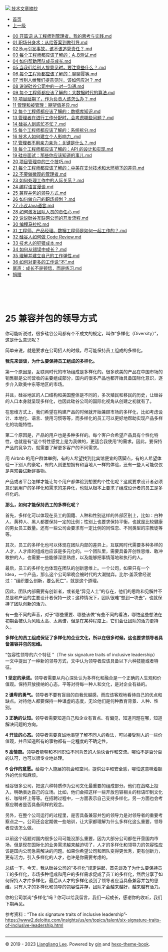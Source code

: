<!DOCTYPE html>

<html xmlns="http://www.w3.org/1999/xhtml">
<head>
<head>
<meta content="text/html; charset=utf-8" http-equiv="Content-Type"/>
<meta content="width=device-width, initial-scale=1, maximum-scale=1.0, user-scalable=no" name="viewport"/>
<meta content="zh-cn" http-equiv="content-language"/>
<meta content="25 兼容并包的领导方式" name="description"/>
<link href="/static/favicon.png" rel="icon"/>
<title>25 兼容并包的领导方式 </title>
<link href="/static/index.css" rel="stylesheet"/>
<link href="/static/highlight.min.css" rel="stylesheet"/>
<script src="/static/highlight.min.js"></script>
<meta content="Hexo 4.2.0" name="generator"/>

</head>
<body>
<div class="book-container">
<div class="book-sidebar">
<div class="book-brand">
<a href="/">
<img src="/static/favicon.png"/>
<span>技术文章摘抄</span>
</a>
</div>
<div class="book-menu uncollapsible">
<ul class="uncollapsible">
<li><a class="current-tab" href="/">首页</a></li>
<li><a href="../">上一级</a></li>
</ul>
<ul class="uncollapsible">
<li>
<a class="menu-item" href="/%e4%b8%93%e6%a0%8f/%e6%9c%b1%e8%b5%9f%e7%9a%84%e6%8a%80%e6%9c%af%e7%ae%a1%e7%90%86%e8%af%be/00%20%e5%bc%80%e7%af%87%e8%af%8d%20%e4%bb%8e%e5%b7%a5%e7%a8%8b%e5%b8%88%e5%88%b0%e7%ae%a1%e7%90%86%e8%80%85%ef%bc%8c%e6%88%91%e7%9a%84%e6%80%9d%e8%80%83%e4%b8%8e%e5%ae%9e%e8%b7%b5.md" id="00 开篇词 从工程师到管理者，我的思考与实践.md">00 开篇词 从工程师到管理者，我的思考与实践.md</a>
</li>
<li>
<a class="menu-item" href="/%e4%b8%93%e6%a0%8f/%e6%9c%b1%e8%b5%9f%e7%9a%84%e6%8a%80%e6%9c%af%e7%ae%a1%e7%90%86%e8%af%be/01%20%e8%81%8c%e5%9c%ba%e5%88%86%e8%ba%ab%e6%9c%af%ef%bc%9a%e4%bb%8e%e7%bb%99%e7%ad%94%e6%a1%88%e5%88%b0%e5%81%9a%e5%bc%95%e5%af%bc.md" id="01 职场分身术：从给答案到做引导.md">01 职场分身术：从给答案到做引导.md</a>
</li>
<li>
<a class="menu-item" href="/%e4%b8%93%e6%a0%8f/%e6%9c%b1%e8%b5%9f%e7%9a%84%e6%8a%80%e6%9c%af%e7%ae%a1%e7%90%86%e8%af%be/02%20Bug%e5%bc%95%e5%8f%91%e4%ba%8b%e6%95%85%ef%bc%8c%e8%af%a5%e4%b8%8d%e8%af%a5%e8%bf%bd%e7%a9%b6%e8%b4%a3%e4%bb%bb%ef%bc%9f.md" id="02 Bug引发事故，该不该追究责任？.md">02 Bug引发事故，该不该追究责任？.md</a>
</li>
<li>
<a class="menu-item" href="/%e4%b8%93%e6%a0%8f/%e6%9c%b1%e8%b5%9f%e7%9a%84%e6%8a%80%e6%9c%af%e7%ae%a1%e7%90%86%e8%af%be/03%20%e6%af%8f%e4%b8%aa%e5%b7%a5%e7%a8%8b%e5%b8%88%e9%83%bd%e5%ba%94%e8%af%a5%e4%ba%86%e8%a7%a3%e7%9a%84%ef%bc%9aA_B%e6%b5%8b%e8%af%95.md" id="03 每个工程师都应该了解的：A_B测试.md">03 每个工程师都应该了解的：A_B测试.md</a>
</li>
<li>
<a class="menu-item" href="/%e4%b8%93%e6%a0%8f/%e6%9c%b1%e8%b5%9f%e7%9a%84%e6%8a%80%e6%9c%af%e7%ae%a1%e7%90%86%e8%af%be/04%20%e5%a6%82%e4%bd%95%e5%b8%ae%e5%8a%a9%e5%9b%a2%e9%98%9f%e6%88%90%e5%91%98%e6%88%90%e9%95%bf.md" id="04 如何帮助团队成员成长.md">04 如何帮助团队成员成长.md</a>
</li>
<li>
<a class="menu-item" href="/%e4%b8%93%e6%a0%8f/%e6%9c%b1%e8%b5%9f%e7%9a%84%e6%8a%80%e6%9c%af%e7%ae%a1%e7%90%86%e8%af%be/05%20%e5%bd%93%e6%88%91%e4%bb%ac%e7%bb%99%e5%88%ab%e4%ba%ba%e6%8f%90%e6%84%8f%e8%a7%81%e6%97%b6%ef%bc%8c%e8%a6%81%e6%b3%a8%e6%84%8f%e4%ba%9b%e4%bb%80%e4%b9%88%ef%bc%9f.md" id="05 当我们给别人提意见时，要注意些什么？.md">05 当我们给别人提意见时，要注意些什么？.md</a>
</li>
<li>
<a class="menu-item" href="/%e4%b8%93%e6%a0%8f/%e6%9c%b1%e8%b5%9f%e7%9a%84%e6%8a%80%e6%9c%af%e7%ae%a1%e7%90%86%e8%af%be/06%20%e6%af%8f%e4%b8%aa%e5%b7%a5%e7%a8%8b%e5%b8%88%e9%83%bd%e5%ba%94%e8%af%a5%e4%ba%86%e8%a7%a3%e7%9a%84%ef%bc%9a%e8%81%8a%e8%81%8a%e5%b9%82%e7%ad%89.md" id="06 每个工程师都应该了解的：聊聊幂等.md">06 每个工程师都应该了解的：聊聊幂等.md</a>
</li>
<li>
<a class="menu-item" href="/%e4%b8%93%e6%a0%8f/%e6%9c%b1%e8%b5%9f%e7%9a%84%e6%8a%80%e6%9c%af%e7%ae%a1%e7%90%86%e8%af%be/07%20%e5%bd%93%e5%88%ab%e4%ba%ba%e7%bb%99%e6%88%91%e4%bb%ac%e6%8f%90%e6%84%8f%e8%a7%81%e6%97%b6%ef%bc%8c%e8%af%a5%e5%a6%82%e4%bd%95%e5%ba%94%e5%af%b9%ef%bc%9f.md" id="07 当别人给我们提意见时，该如何应对？.md">07 当别人给我们提意见时，该如何应对？.md</a>
</li>
<li>
<a class="menu-item" href="/%e4%b8%93%e6%a0%8f/%e6%9c%b1%e8%b5%9f%e7%9a%84%e6%8a%80%e6%9c%af%e7%ae%a1%e7%90%86%e8%af%be/08%20%e8%af%b4%e8%af%b4%e7%a1%85%e8%b0%b7%e5%85%ac%e5%8f%b8%e4%b8%ad%e7%9a%84%e4%b8%80%e5%af%b9%e4%b8%80%e6%b2%9f%e9%80%9a.md" id="08 说说硅谷公司中的一对一沟通.md">08 说说硅谷公司中的一对一沟通.md</a>
</li>
<li>
<a class="menu-item" href="/%e4%b8%93%e6%a0%8f/%e6%9c%b1%e8%b5%9f%e7%9a%84%e6%8a%80%e6%9c%af%e7%ae%a1%e7%90%86%e8%af%be/09%20%e6%af%8f%e4%b8%aa%e5%b7%a5%e7%a8%8b%e5%b8%88%e9%83%bd%e5%ba%94%e8%af%a5%e4%ba%86%e8%a7%a3%e7%9a%84%ef%bc%9a%e5%a4%a7%e6%95%b0%e6%8d%ae%e6%97%b6%e4%bb%a3%e7%9a%84%e7%ae%97%e6%b3%95.md" id="09 每个工程师都应该了解的：大数据时代的算法.md">09 每个工程师都应该了解的：大数据时代的算法.md</a>
</li>
<li>
<a class="menu-item" href="/%e4%b8%93%e6%a0%8f/%e6%9c%b1%e8%b5%9f%e7%9a%84%e6%8a%80%e6%9c%af%e7%ae%a1%e7%90%86%e8%af%be/10%20%e9%a1%b9%e7%9b%ae%e5%bb%b6%e6%9c%9f%e4%ba%86%ef%bc%8c%e4%bd%9c%e4%b8%ba%e8%b4%9f%e8%b4%a3%e4%ba%ba%e8%af%a5%e6%80%8e%e4%b9%88%e5%8a%9e%ef%bc%9f.md" id="10 项目延期了，作为负责人该怎么办？.md">10 项目延期了，作为负责人该怎么办？.md</a>
</li>
<li>
<a class="menu-item" href="/%e4%b8%93%e6%a0%8f/%e6%9c%b1%e8%b5%9f%e7%9a%84%e6%8a%80%e6%9c%af%e7%ae%a1%e7%90%86%e8%af%be/11%20%e7%ae%a1%e7%90%86%e5%92%8c%e8%a2%ab%e7%ae%a1%e7%90%86%ef%bc%9a%e6%9c%9f%e6%9c%9b%e5%80%bc%e5%b7%ae%e5%bc%82.md" id="11 管理和被管理：期望值差异.md">11 管理和被管理：期望值差异.md</a>
</li>
<li>
<a class="menu-item" href="/%e4%b8%93%e6%a0%8f/%e6%9c%b1%e8%b5%9f%e7%9a%84%e6%8a%80%e6%9c%af%e7%ae%a1%e7%90%86%e8%af%be/12%20%e6%af%8f%e4%b8%aa%e5%b7%a5%e7%a8%8b%e5%b8%88%e9%83%bd%e5%ba%94%e8%af%a5%e4%ba%86%e8%a7%a3%e7%9a%84%ef%bc%9a%e6%95%b0%e6%8d%ae%e5%ba%93%e7%9f%a5%e8%af%86.md" id="12 每个工程师都应该了解的：数据库知识.md">12 每个工程师都应该了解的：数据库知识.md</a>
</li>
<li>
<a class="menu-item" href="/%e4%b8%93%e6%a0%8f/%e6%9c%b1%e8%b5%9f%e7%9a%84%e6%8a%80%e6%9c%af%e7%ae%a1%e7%90%86%e8%af%be/13%20%e7%ae%a1%e7%90%86%e8%80%85%e5%9c%a8%e8%bf%9b%e8%a1%8c%e5%b7%a5%e4%bd%9c%e5%88%86%e9%85%8d%e6%97%b6%ef%bc%8c%e4%bc%9a%e8%80%83%e8%99%91%e5%93%aa%e4%ba%9b%e9%97%ae%e9%a2%98%ef%bc%9f.md" id="13 管理者在进行工作分配时，会考虑哪些问题？.md">13 管理者在进行工作分配时，会考虑哪些问题？.md</a>
</li>
<li>
<a class="menu-item" href="/%e4%b8%93%e6%a0%8f/%e6%9c%b1%e8%b5%9f%e7%9a%84%e6%8a%80%e6%9c%af%e7%ae%a1%e7%90%86%e8%af%be/14%20%e7%a1%85%e8%b0%b7%e4%ba%ba%e5%88%b0%e5%ba%95%e5%bf%99%e4%b8%8d%e5%bf%99%ef%bc%9f.md" id="14 硅谷人到底忙不忙？.md">14 硅谷人到底忙不忙？.md</a>
</li>
<li>
<a class="menu-item" href="/%e4%b8%93%e6%a0%8f/%e6%9c%b1%e8%b5%9f%e7%9a%84%e6%8a%80%e6%9c%af%e7%ae%a1%e7%90%86%e8%af%be/15%20%e6%af%8f%e4%b8%aa%e5%b7%a5%e7%a8%8b%e5%b8%88%e9%83%bd%e5%ba%94%e8%af%a5%e4%ba%86%e8%a7%a3%e7%9a%84%ef%bc%9a%e7%b3%bb%e7%bb%9f%e6%8b%86%e5%88%86.md" id="15 每个工程师都应该了解的：系统拆分.md">15 每个工程师都应该了解的：系统拆分.md</a>
</li>
<li>
<a class="menu-item" href="/%e4%b8%93%e6%a0%8f/%e6%9c%b1%e8%b5%9f%e7%9a%84%e6%8a%80%e6%9c%af%e7%ae%a1%e7%90%86%e8%af%be/16%20%e6%8a%80%e6%9c%af%e4%ba%ba%e5%a6%82%e4%bd%95%e5%bb%ba%e7%ab%8b%e4%b8%aa%e4%ba%ba%e5%bd%b1%e5%93%8d%e5%8a%9b_.md" id="16 技术人如何建立个人影响力_.md">16 技术人如何建立个人影响力_.md</a>
</li>
<li>
<a class="menu-item" href="/%e4%b8%93%e6%a0%8f/%e6%9c%b1%e8%b5%9f%e7%9a%84%e6%8a%80%e6%9c%af%e7%ae%a1%e7%90%86%e8%af%be/17%20%e7%ae%a1%e7%90%86%e8%80%85%e4%b8%8d%e7%94%a8%e4%ba%b2%e5%8a%9b%e4%ba%b2%e4%b8%ba%ef%bc%9a%e5%85%b3%e9%94%ae%e6%98%af%e4%bb%80%e4%b9%88%ef%bc%9f.md" id="17 管理者不用亲力亲为：关键是什么？.md">17 管理者不用亲力亲为：关键是什么？.md</a>
</li>
<li>
<a class="menu-item" href="/%e4%b8%93%e6%a0%8f/%e6%9c%b1%e8%b5%9f%e7%9a%84%e6%8a%80%e6%9c%af%e7%ae%a1%e7%90%86%e8%af%be/18%20%e6%af%8f%e4%b8%aa%e5%b7%a5%e7%a8%8b%e5%b8%88%e9%83%bd%e5%ba%94%e8%af%a5%e4%ba%86%e8%a7%a3%e7%9a%84%ef%bc%9aAPI%20%e7%9a%84%e8%ae%be%e8%ae%a1%e5%92%8c%e5%ae%9e%e7%8e%b0.md" id="18 每个工程师都应该了解的：API 的设计和实现.md">18 每个工程师都应该了解的：API 的设计和实现.md</a>
</li>
<li>
<a class="menu-item" href="/%e4%b8%93%e6%a0%8f/%e6%9c%b1%e8%b5%9f%e7%9a%84%e6%8a%80%e6%9c%af%e7%ae%a1%e7%90%86%e8%af%be/19%20%e7%a1%85%e8%b0%b7%e9%9d%a2%e8%af%95%ef%bc%9a%e9%82%a3%e4%ba%9b%e4%bd%a0%e5%ba%94%e8%af%a5%e7%9f%a5%e9%81%93%e7%9a%84%e4%ba%8b%e5%84%bf.md" id="19 硅谷面试：那些你应该知道的事儿.md">19 硅谷面试：那些你应该知道的事儿.md</a>
</li>
<li>
<a class="menu-item" href="/%e4%b8%93%e6%a0%8f/%e6%9c%b1%e8%b5%9f%e7%9a%84%e6%8a%80%e6%9c%af%e7%ae%a1%e7%90%86%e8%af%be/20%20%e9%a1%b9%e7%9b%ae%e7%ae%a1%e7%90%86%e4%b8%ad%e7%9a%84%e4%b8%89%e4%b8%aa%e6%8a%80%e5%b7%a7.md" id="20 项目管理中的三个技巧.md">20 项目管理中的三个技巧.md</a>
</li>
<li>
<a class="menu-item" href="/%e4%b8%93%e6%a0%8f/%e6%9c%b1%e8%b5%9f%e7%9a%84%e6%8a%80%e6%9c%af%e7%ae%a1%e7%90%86%e8%af%be/21%20%e6%af%8f%e4%b8%aa%e5%b7%a5%e7%a8%8b%e5%b8%88%e9%83%bd%e5%ba%94%e8%af%a5%e4%ba%86%e8%a7%a3%e7%9a%84%ef%bc%9a%e4%b8%ad%e7%be%8e%e5%9c%a8%e6%94%af%e4%bb%98%e6%8a%80%e6%9c%af%e5%92%8c%e5%a4%a7%e7%8e%af%e5%a2%83%e4%b8%8b%e7%9a%84%e5%b7%ae%e5%bc%82.md" id="21 每个工程师都应该了解的：中美在支付技术和大环境下的差异.md">21 每个工程师都应该了解的：中美在支付技术和大环境下的差异.md</a>
</li>
<li>
<a class="menu-item" href="/%e4%b8%93%e6%a0%8f/%e6%9c%b1%e8%b5%9f%e7%9a%84%e6%8a%80%e6%9c%af%e7%ae%a1%e7%90%86%e8%af%be/22%20%e4%b8%8d%e8%a6%81%e5%81%9a%e5%be%ae%e8%a7%82%e7%9a%84%e7%ae%a1%e7%90%86%e8%80%85.md" id="22 不要做微观的管理者.md">22 不要做微观的管理者.md</a>
</li>
<li>
<a class="menu-item" href="/%e4%b8%93%e6%a0%8f/%e6%9c%b1%e8%b5%9f%e7%9a%84%e6%8a%80%e6%9c%af%e7%ae%a1%e7%90%86%e8%af%be/23%20%e5%a6%82%e4%bd%95%e5%a4%84%e7%90%86%e5%b7%a5%e4%bd%9c%e4%b8%ad%e7%9a%84%e4%ba%ba%e9%99%85%e5%85%b3%e7%b3%bb%ef%bc%9f.md" id="23 如何处理工作中的人际关系？.md">23 如何处理工作中的人际关系？.md</a>
</li>
<li>
<a class="menu-item" href="/%e4%b8%93%e6%a0%8f/%e6%9c%b1%e8%b5%9f%e7%9a%84%e6%8a%80%e6%9c%af%e7%ae%a1%e7%90%86%e8%af%be/24%20%e7%bc%96%e7%a8%8b%e8%af%ad%e8%a8%80%e6%bc%ab%e8%b0%88.md" id="24 编程语言漫谈.md">24 编程语言漫谈.md</a>
</li>
<li>
<a class="menu-item" href="/%e4%b8%93%e6%a0%8f/%e6%9c%b1%e8%b5%9f%e7%9a%84%e6%8a%80%e6%9c%af%e7%ae%a1%e7%90%86%e8%af%be/25%20%e5%85%bc%e5%ae%b9%e5%b9%b6%e5%8c%85%e7%9a%84%e9%a2%86%e5%af%bc%e6%96%b9%e5%bc%8f.md" id="25 兼容并包的领导方式.md">25 兼容并包的领导方式.md</a>
</li>
<li>
<a class="menu-item" href="/%e4%b8%93%e6%a0%8f/%e6%9c%b1%e8%b5%9f%e7%9a%84%e6%8a%80%e6%9c%af%e7%ae%a1%e7%90%86%e8%af%be/26%20%e5%a6%82%e4%bd%95%e5%81%9a%e8%87%aa%e5%b7%b1%e7%9a%84%e8%81%8c%e5%9c%ba%e8%a7%84%e5%88%92%ef%bc%9f.md" id="26 如何做自己的职场规划？.md">26 如何做自己的职场规划？.md</a>
</li>
<li>
<a class="menu-item" href="/%e4%b8%93%e6%a0%8f/%e6%9c%b1%e8%b5%9f%e7%9a%84%e6%8a%80%e6%9c%af%e7%ae%a1%e7%90%86%e8%af%be/27%20%e5%b0%8f%e8%ae%aeJava%e8%af%ad%e8%a8%80.md" id="27 小议Java语言.md">27 小议Java语言.md</a>
</li>
<li>
<a class="menu-item" href="/%e4%b8%93%e6%a0%8f/%e6%9c%b1%e8%b5%9f%e7%9a%84%e6%8a%80%e6%9c%af%e7%ae%a1%e7%90%86%e8%af%be/28%20%e5%a6%82%e4%bd%95%e6%bf%80%e5%8f%91%e5%9b%a2%e9%98%9f%e4%ba%ba%e5%91%98%e7%9a%84%e8%b4%a3%e4%bb%bb%e5%bf%83.md" id="28 如何激发团队人员的责任心.md">28 如何激发团队人员的责任心.md</a>
</li>
<li>
<a class="menu-item" href="/%e4%b8%93%e6%a0%8f/%e6%9c%b1%e8%b5%9f%e7%9a%84%e6%8a%80%e6%9c%af%e7%ae%a1%e7%90%86%e8%af%be/29%20%e8%af%b4%e8%af%b4%e7%a1%85%e8%b0%b7%e4%ba%92%e8%81%94%e7%bd%91%e5%85%ac%e5%8f%b8%e7%9a%84%e5%bc%80%e5%8f%91%e6%b5%81%e7%a8%8b.md" id="29 说说硅谷互联网公司的开发流程.md">29 说说硅谷互联网公司的开发流程.md</a>
</li>
<li>
<a class="menu-item" href="/%e4%b8%93%e6%a0%8f/%e6%9c%b1%e8%b5%9f%e7%9a%84%e6%8a%80%e6%9c%af%e7%ae%a1%e7%90%86%e8%af%be/30%20%e7%bc%96%e7%a8%8b%e9%a9%ac%e6%8b%89%e6%9d%be.md" id="30 编程马拉松.md">30 编程马拉松.md</a>
</li>
<li>
<a class="menu-item" href="/%e4%b8%93%e6%a0%8f/%e6%9c%b1%e8%b5%9f%e7%9a%84%e6%8a%80%e6%9c%af%e7%ae%a1%e7%90%86%e8%af%be/31%20%e5%b7%a5%e7%a8%8b%e5%b8%88%e3%80%81%e4%ba%a7%e5%93%81%e7%bb%8f%e7%90%86%e3%80%81%e6%95%b0%e6%8d%ae%e5%b7%a5%e7%a8%8b%e5%b8%88%e6%98%af%e5%a6%82%e4%bd%95%e4%b8%80%e8%b5%b7%e5%b7%a5%e4%bd%9c%e7%9a%84%ef%bc%9f.md" id="31 工程师、产品经理、数据工程师是如何一起工作的？.md">31 工程师、产品经理、数据工程师是如何一起工作的？.md</a>
</li>
<li>
<a class="menu-item" href="/%e4%b8%93%e6%a0%8f/%e6%9c%b1%e8%b5%9f%e7%9a%84%e6%8a%80%e6%9c%af%e7%ae%a1%e7%90%86%e8%af%be/32%20%e7%a1%85%e8%b0%b7%e4%ba%ba%e5%a6%82%e4%bd%95%e5%81%9a%20Code%20Review.md" id="32 硅谷人如何做 Code Review.md">32 硅谷人如何做 Code Review.md</a>
</li>
<li>
<a class="menu-item" href="/%e4%b8%93%e6%a0%8f/%e6%9c%b1%e8%b5%9f%e7%9a%84%e6%8a%80%e6%9c%af%e7%ae%a1%e7%90%86%e8%af%be/33%20%e6%8a%80%e6%9c%af%e4%ba%ba%e7%9a%84%e7%8a%af%e9%94%99%e6%88%90%e6%9c%ac.md" id="33 技术人的犯错成本.md">33 技术人的犯错成本.md</a>
</li>
<li>
<a class="menu-item" href="/%e4%b8%93%e6%a0%8f/%e6%9c%b1%e8%b5%9f%e7%9a%84%e6%8a%80%e6%9c%af%e7%ae%a1%e7%90%86%e8%af%be/34%20%e5%a6%82%e4%bd%95%e4%bb%8e%e9%94%99%e8%af%af%e4%b8%ad%e6%88%90%e9%95%bf%ef%bc%9f.md" id="34 如何从错误中成长？.md">34 如何从错误中成长？.md</a>
</li>
<li>
<a class="menu-item" href="/%e4%b8%93%e6%a0%8f/%e6%9c%b1%e8%b5%9f%e7%9a%84%e6%8a%80%e6%9c%af%e7%ae%a1%e7%90%86%e8%af%be/35%20%e7%90%86%e8%a7%a3%e5%b9%b6%e5%bb%ba%e7%ab%8b%e8%87%aa%e5%b7%b1%e7%9a%84%e5%b7%a5%e4%bd%9c%e5%bc%b9%e6%80%a7.md" id="35 理解并建立自己的工作弹性.md">35 理解并建立自己的工作弹性.md</a>
</li>
<li>
<a class="menu-item" href="/%e4%b8%93%e6%a0%8f/%e6%9c%b1%e8%b5%9f%e7%9a%84%e6%8a%80%e6%9c%af%e7%ae%a1%e7%90%86%e8%af%be/36%20%e5%a6%82%e4%bd%95%e5%af%b9%e6%9b%b4%e5%a4%9a%e7%9a%84%e5%b7%a5%e4%bd%9c%e8%af%b4%e2%80%9c%e4%b8%8d%e2%80%9d.md" id="36 如何对更多的工作说“不”.md">36 如何对更多的工作说“不”.md</a>
</li>
<li>
<a class="menu-item" href="/%e4%b8%93%e6%a0%8f/%e6%9c%b1%e8%b5%9f%e7%9a%84%e6%8a%80%e6%9c%af%e7%ae%a1%e7%90%86%e8%af%be/%e5%b0%be%e5%a3%b0%ef%bc%9a%e6%88%90%e9%95%bf%e4%b8%8d%e6%98%af%e9%a1%bf%e6%82%9f%ef%bc%8c%e8%80%8c%e6%98%af%e7%bb%83%e4%b9%a0.md" id="尾声：成长不是顿悟，而是练习.md">尾声：成长不是顿悟，而是练习.md</a>
</li>
<li><a href="/assets/捐赠.md">捐赠</a></li>
</ul>
</div>
</div>
<div class="sidebar-toggle" onclick="sidebar_toggle()" onmouseleave="remove_inner()" onmouseover="add_inner()">
<div class="sidebar-toggle-inner"></div>
</div>
<div class="off-canvas-content">
<div class="columns">
<div class="column col-12 col-lg-12">
<div class="book-navbar">
<header class="navbar">
<section class="navbar-section">
<a onclick="open_sidebar()">
<i class="icon icon-menu"></i>
</a>
</section>
</header>
</div>
<div class="book-content" style="max-width: 960px; margin: 0 auto;
    overflow-x: auto;
    overflow-y: hidden;">
<div class="book-post">

<p align="center" id="tip"></p>
<h1 class="title" data-id="25 兼容并包的领导方式" id="title">25 兼容并包的领导方式</h1>
<div><p>你可能听说过，很多硅谷公司都有个不成文的规定，叫作“多样化（Diversity）”，这是什么意思呢？</p>
<p>简单来说，就是要求在公司招人的时候，尽可能保持员工组成的多样化。</p>
<p><strong>我先来谈谈，为什么要保持员工组成的多样化。</strong></p>
<p>第一个原因是，互联网时代的市场组成是多样化的。很多欧美的产品在中国市场的销售额是公司营收的主要组成部分，国内的很多产品也都开始具备国际化意识，逐步介入欧美中东等地区的市场。</p>
<p>并且，硅谷地区的人口结构和美国整体是不同的，多次殖民和移民的历史，让硅谷的人口本身就呈现多样化，也因此硅谷公司的国际化视角从创建之初就有了。</p>
<p>在思维方式上，我们希望在构建产品的时候就开始兼顾市场的多样化，比如考虑设计、本地化、语言、使用习惯等等，而多样化的员工可以更好地帮助实现产品多样化的功能特性。</p>
<p>第二个原因是，产品的用户也是多种多样的。每个客户会希望产品具有个性化特性，也就是有“这个特性感觉上是为我做的，更适合我使用”的需求。因此，要保持产品的竞争力，就需要了解更多客户的不同需求。</p>
<p>用 Airbnb 的用户群体举例，有的人希望找到比宾馆便宜的落脚点，有的人希望体验一下别人的豪宅，有的人则更想拥有和当地人一样的体验，还有一些人可能仅仅是喜欢尝试新鲜事物。</p>
<p>产品或者平台怎样才能让每个用户都体验到想要的个性化呢？这就要求设计者必须意识到用户的多样化和需求的差异化，也就从根本上要求了组成设计者的员工是多样化的。</p>
<p><strong>那么，如何才能保持员工的多样化呢？</strong></p>
<p>首先，多样化可以体现在员工的国籍、人种和性别这样的外部区别上，比如：白种人、黄种人、黑人都要保持一定的比例；性别上也要求保持平衡，也就是比较健康的男女员工数量。还有一些公司会要求有一定比例的同性恋、不同类型的宗教徒等等。</p>
<p>其次，员工的多样化也可以体现在团队内部的差异上，互联网时代需要多种多样的人才，人才库的组成也应该是多元化的。一个团队里，需要具备开创性思维、敢冲敢拚的人，也需要一些能够深思熟虑，以及能够把事情落地和执行的人。</p>
<p>最后，员工的多样化也体现在团队的创新思维上。一个公司，如果只有一个 Idea，一个产品，那么这个公司早晚会被时代的大潮抛弃。比尔·盖茨曾经说过：“组织要么创新，要么死亡”，就是这个道理。</p>
<p>因此，团队内部需要有创新者，或者是“异见人士”的存在，他们的思路和见解并不总是和产品的主要设计者保持一致；这种情况下，团队很难“想到一块去”，也就保持了团队创新的活力。</p>
<p>有一些不同的声音，对于“哪些重要、哪些该做”有些不同的看法，哪怕这些想法在初期会被认为风险太高、太离谱，但是在某种程度上，它们会让团队的活力更持久。</p>
<p><strong>多样化的员工组成保证了多样化的企业文化，所以在很多时候，这也要求领导者具备兼容并包的思维。</strong></p>
<p>“包容性领导的六个特征 ”（The six signature traits of inclusive leadership） 一文中提出了一种新的领导方式，文中认为领导者应该具备以下六种技能或者特征。</p>
<p><strong>1 坚定的承诺。</strong>领导者需要从内心深处认为多样化和融合是一个正确的人生观和价值观。保持开放接纳的心态，平等对待每一种人和文化，是对企业有益的。</p>
<p><strong>2 谦卑的勇气。</strong>领导者不要有盲目的自我优越感，而应该客观地看待自己的优点和缺点。对待他人都要保持一种谦虚的态度，无论他们是何种教育背景、人种、性别。</p>
<p><strong>3 正确的认知。</strong>领导者需要知道自己和企业有盲点、有偏见，知道问题在哪，知道解决问题的方向。</p>
<p><strong>4 开放的心态。</strong>领导者需要真诚地渴望了解不同人的看法，可以接受别人的一些价值观，并且知道所有的事物都有一定程度的不确定性。</p>
<p><strong>5 高情商。</strong>领导者能够和不同职位不同背景的人愉快合作和交流。哪怕不是百分百的认可，也可以很专业地处理。</p>
<p><strong>6 合作的意愿。</strong>给每个人施展的机会和空间，提供公平和安全感，哪怕这意味着额外的代价和麻烦。</p>
<p>硅谷很多公司，把这六种特质作为公司文化最重要的组成部分。他们在战略上投入，明确表达自己的立场。比如，他们会把这样一些开放包容相关的标语印到文化衫、咖啡杯上等等。在招聘过程中，一方面表示自己支持多样化，另一方面也会考察应聘者是否具备同样的观念。</p>
<p>另外，在整个公司运行的过程里，是否具备兼容并包的领导力是对领导者的重要考察点之一。公司还会定期做一些培训，让大家都理解为什么多样化这么重要，领导者应该怎么做。</p>
<p>以前这个话题对国内很多公司可能没那么重要，因为大部分公司都在开垦国内市场，但是现在国际化的业务需求越来越迫切了，人才的多样化和领导力的包容性应该是国内公司急需解决的问题。如果你希望公司和团队变得更优秀，更有创新力，更有活力，引入多样化的人才，也许是你需要考虑的。</p>
<p>总结一下，今天，我从硅谷公司的“多样化”规定讲起，首先谈及了为什么要保持员工的多样化，市场多种组成和用户的多样需求促成了员工的多样化，然后分享了如何保持人才库多样化，最后从人才的多样化谈到了领导者应当具备兼容并包的思维，只有人才的多样化和领导的包容性并存，团队才会越来越好，越来越有活力。</p>
<p>你的公司崇尚“多样化”吗？你可以给我留言，我们一起成长，感谢你的收听，我们下期再见。</p>
<p>参考资料：“The six signature traits of inclusive leadership”-
<a href="https://www2.deloitte.com/insights/us/en/topics/talent/six-signature-traits-of-inclusive-leadership.html" target="_blank">https://www2.deloitte.com/insights/us/en/topics/talent/six-signature-traits-of-inclusive-leadership.html</a></p>
</div>
</div>
<div>
<div id="prePage" style="float: left">
</div>
<div id="nextPage" style="float: right">
</div>
</div>
</div>
</div>
</div>
<div class="copyright">
<hr/>
<p>© 2019 - 2023 <a href="/cdn-cgi/l/email-protection#543838386d6065656463143339353d387a373b39" target="_blank">Liangliang Lee</a>.
                    Powered by <a href="https://github.com/gin-gonic/gin" target="_blank">gin</a> and <a href="https://github.com/kaiiiz/hexo-theme-book" target="_blank">hexo-theme-book</a>.</p>
</div>
</div>
<a class="off-canvas-overlay" onclick="hide_canvas()"></a>
</div>
<script>(function(){function c(){var b=a.contentDocument||a.contentWindow.document;if(b){var d=b.createElement('script');d.innerHTML="window.__CF$cv$params={r:'8f0d40bf2fd8e2eb',t:'MTczNDAwMTY2OS4wMDAwMDA='};var a=document.createElement('script');a.nonce='';a.src='/cdn-cgi/challenge-platform/scripts/jsd/main.js';document.getElementsByTagName('head')[0].appendChild(a);";b.getElementsByTagName('head')[0].appendChild(d)}}if(document.body){var a=document.createElement('iframe');a.height=1;a.width=1;a.style.position='absolute';a.style.top=0;a.style.left=0;a.style.border='none';a.style.visibility='hidden';document.body.appendChild(a);if('loading'!==document.readyState)c();else if(window.addEventListener)document.addEventListener('DOMContentLoaded',c);else{var e=document.onreadystatechange||function(){};document.onreadystatechange=function(b){e(b);'loading'!==document.readyState&&(document.onreadystatechange=e,c())}}}})();</script></body>

<script src="/static/index.js"></script>
</head></html>